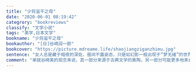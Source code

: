 ```yaml
---
title: "少将滋干之母"
date: "2020-06-01 08:19:42"
categrory: "bookreviews"
classify: "文学小说"
tags: "美学,日本文学"
bookname: "少将滋干之母"
bookauthor: "[日]谷崎润一郎"
bookcover: "https://picture.mdreame.life/shaojiangziganzhimu.jpg"
sentence: "女人总是藏于暗夜的深处，昼间不露姿态，只是如幻影一般出现于“梦无绪”的世界。她们像月光一样青白，像虫声一般幽微，像草叶上的露水一样脆弱。总之，她们是黑暗的自然界诞生的一群凄艳的妖魔。往昔，男女作歌互相赠答，常常把爱情比作月亮或露水，这绝非如我们所想象的一种轻率的比喻。想那一夜柔情，香梦初醒，男人踏着庭前草叶归去，晨露瀼瀼，打湿了襟袖。露水，月光，虫鸣，情爱，彼此关系甚为紧密，有时会觉得互为一体。"
comment: "单就谷崎美的观念来说，其一部分来源于古典文学的熏陶，另一部分可能更多地来自对生活细微的观察和体会。这种体会无关理性，不像明朗朗的阳光，而是屋内某角落的稀薄光线，不时地萦绕着兰花的缕缕幽香。"
---
```


